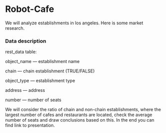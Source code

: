 # Robot-Cafe
We will analyze establishments in los angeles. Here is some market research.


### Data description
rest_data table:

object_name — establishment name

chain — chain establishment (TRUE/FALSE)

object_type — establishment type

address — address

number — number of seats

We will consider the ratio of chain and non-chain establishments, where the largest number of cafes and restaurants are located, check the average number of seats and draw conclusions based on this. In the end you can find link to presentation.
